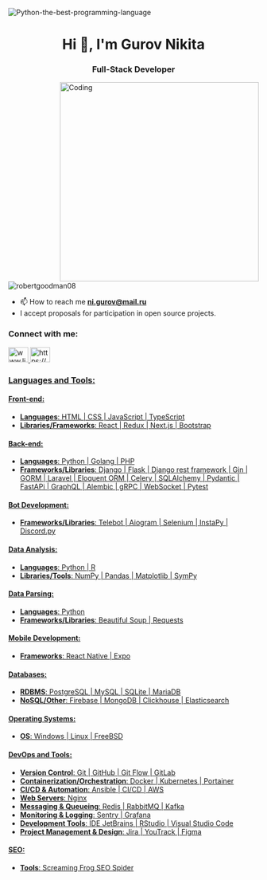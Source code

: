 <!-- ![Python-the-best-programming-language](https://user-images.githubusercontent.com/77085208/160748383-f0405107-15a0-44ba-b24c-c29951f48b40.jpg) -->
![Python-the-best-programming-language](https://raw.githubusercontent.com/J2TEAM/J2TEAM/main/dino.gif) 
<h1 align="center">Hi 👋, I'm Gurov Nikita</h1>
<h3 align="center">Full-Stack Developer</h3>
<img align="right" alt="Coding" width="400" src="https://github.com/RobertGoodman08/RobertGoodman08/assets/77085208/b560fb24-e16e-4dfd-986f-a80d0b0b291e">


<p align="left"> <img src="https://komarev.com/ghpvc/?username=robertgoodman08&label=Profile%20views&color=0e75b6&style=flat" alt="robertgoodman08" /> </p>





- 📫 How to reach me **ni.gurov@mail.ru**
-  I accept proposals for participation in open source projects.



<h3 align="left">Connect with me:</h3>
<p align="left">
<a href="https://www.linkedin.com/in/%D0%BD%D0%B8%D0%BA%D0%B8%D1%82%D0%B0-%D0%B3%D1%83%D1%80%D0%BE%D0%B2-6a03a8229/" target="blank">
      <img src="https://raw.githubusercontent.com/rahuldkjain/github-profile-readme-generator/master/src/images/icons/Social/linked-in-alt.svg" alt="www.linkedin.com/in/никита-гуров-6a03a8229/" height="30" width="40">
    </a>
    <a href="https://www.instagram.com/nikita.g08/" target="blank">
      <img src="https://raw.githubusercontent.com/rahuldkjain/github-profile-readme-generator/master/src/images/icons/Social/instagram.svg" alt="https://www.instagram.com/nikita.g08/" height="30" width="40">
</p>

<h3 align="left">Languages and Tools:</h3>

#### Front-end:
- **Languages**: HTML | CSS | JavaScript | TypeScript
- **Libraries/Frameworks**: React | Redux | Next.js | Bootstrap

#### Back-end:
- **Languages**: Python | Golang | PHP
- **Frameworks/Libraries**:  Django | Flask | Django rest framework | Gin | GORM | Laravel | Eloquent ORM | Сelery | SQLAlchemy | Pydantic | FastAPi | GraphQL | Alembic | gRPC | WebSocket | Pytest  

#### Bot Development:
- **Frameworks/Libraries**: Telebot | Aiogram | Selenium | InstaPy | Discord.py

#### Data Analysis:
- **Languages**: Python | R
- **Libraries/Tools**: NumPy | Pandas | Matplotlib | SymPy

#### Data Parsing:
- **Languages**: Python 
- **Frameworks/Libraries**: Beautiful Soup | Requests

#### Mobile Development:
- **Frameworks**: React Native | Expo

#### Databases:
- **RDBMS**: PostgreSQL | MySQL | SQLite | MariaDB
- **NoSQL/Other**: Firebase | MongoDB | Clickhouse | Elasticsearch

#### Operating Systems:
- **OS**: Windows | Linux | FreeBSD

#### DevOps and Tools:
- **Version Control**: Git | GitHub | Git Flow | GitLab
- **Containerization/Orchestration**: Docker | Kubernetes | Portainer
- **CI/CD & Automation**: Ansible | CI/CD | AWS
- **Web Servers**: Nginx
- **Messaging & Queueing**: Redis | RabbitMQ | Kafka
- **Monitoring & Logging**: Sentry | Grafana
- **Development Tools**: IDE JetBrains | RStudio | Visual Studio Code 
- **Project Management & Design**: Jira | YouTrack | Figma

#### SEO:
- **Tools**: Screaming Frog SEO Spider
